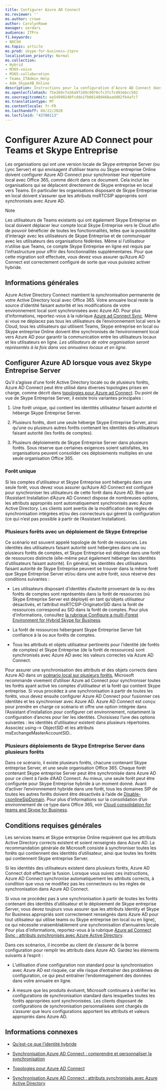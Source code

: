 ```yaml
---
title: Configurer Azure AD Connect
ms.reviewer: ''
ms.author: crowe
author: CarolynRowe
manager: serdars
audience: ITPro
f1.keywords:
- NOCSH
ms.topic: article
ms.prod: skype-for-business-itpro
localization_priority: Normal
ms.collection:
- Hybrid
- M365-voice
- M365-collaboration
- Teams_ITAdmin_Help
- Adm_Skype4B_Online
description: Instructions pour la configuration d’Azure AD Connect dans un environnement hybride.
ms.openlocfilehash: 75e269cfa36a97249c9078cfc37cfc493ebcc502
ms.sourcegitcommit: ea54990240fcdde1fb061489468aadd02fb4afc7
ms.translationtype: MT
ms.contentlocale: fr-FR
ms.lasthandoff: 04/22/2020
ms.locfileid: "43780113"
---
```

# <a name="configure-azure-ad-connect-for-teams-and-skype-for-business"></a>Configurer Azure AD Connect pour Teams et Skype Entreprise
 
Les organisations qui ont une version locale de Skype entreprise Server (ou Lync Server) et qui envisagent d’utiliser teams ou Skype entreprise Online doivent configurer Azure AD Connect pour synchroniser leur répertoire local avec Office 365, comme décrit dans ce document.  Cela inclut les organisations qui se déplacent directement de Skype entreprise en local vers Teams. En particulier les organisations disposant de Skype Entreprise en local doivent s’assurer que les attributs msRTCSIP appropriés sont synchronisés avec Azure AD. 

> [!NOTE]
> Les utilisateurs de Teams existants qui ont également Skype Entreprise en local doivent déplacer leur compte local Skype Entreprise vers le Cloud afin de pouvoir bénéficier de toutes les fonctionnalités, telles que la possibilité d’interagir avec les utilisateurs de Skype Entreprise et de communiquer avec les utilisateurs des organisations fédérées. Même si l’utilisateur n’utilise que Teams, ce compte Skype Entreprise en ligne est requis par l’infrastructure pour offrir des fonctionnalités supplémentaires.  Pour que cette migration soit effectuée, vous devez vous assurer qu’Azure AD Connect est correctement configuré de sorte que vous puissiez activer hybride.
 

## <a name="background-information"></a>Informations générales

Azure Active Directory Connect maintient la synchronisation permanente de votre Active Directory local avec Office 365.  Votre annuaire local reste la source d’identité faisant autorité et les modifications de votre environnement local sont synchronisées avec Azure AD. Pour plus d’informations, reportez-vous à la rubrique [Azure ad Connect Sync](https://docs.microsoft.com/azure/active-directory/hybrid/how-to-connect-sync-whatis).  Même si vous ne déplacez pas tous les utilisateurs de l’environnement local vers le Cloud, tous les utilisateurs qui utilisent Teams, Skype entreprise en local ou Skype entreprise Online doivent être synchronisés de l’environnement local vers Azure AD pour garantir la communication entre les utilisateurs locaux et les utilisateurs en ligne. *Les utilisateurs de votre organisation seront représentés à la fois dans vos annuaires locaux et en ligne.*


## <a name="configuring-azure-ad-when-you-have-skype-for-business-server"></a>Configurer Azure AD lorsque vous avez Skype Entreprise Server 

Qu’il s’agisse d’une forêt Active Directory locale ou de plusieurs forêts, Azure AD Connect peut être utilisé dans diverses topologies prises en charge, comme décrit dans [topologies pour Azure ad Connect](https://docs.microsoft.com/azure/active-directory/hybrid/plan-connect-topologies).  Du point de vue de Skype Entreprise Server, il existe trois variantes principales : 

1. Une forêt unique, qui contient les identités utilisateur faisant autorité et héberge Skype Entreprise Server. 

2. Plusieurs forêts, dont une seule héberge Skype Entreprise Server, ainsi qu’une ou plusieurs autres forêts contenant les identités des utilisateurs faisant autorité (les forêts de comptes). 

3. Plusieurs déploiements de Skype Entreprise Server dans plusieurs forêts. Sous réserve que certaines exigences soient satisfaites, les organisations peuvent consolider ces déploiements multiples en une seule organisation Office 365.

### <a name="single-forest"></a>Forêt unique 

Si les comptes d’utilisateur et Skype Entreprise sont hébergés dans une seule forêt, vous devez vous assurer qu’Azure AD Connect est configuré pour synchroniser les utilisateurs de cette forêt dans Azure AD.  Bien que l’Assistant Installation d’Azure AD Connect dispose de nombreuses options, les attributs appropriés sont automatiquement synchronisés avec Azure Active Directory. Les clients sont avertis de la modification des règles de synchronisation intégrées et/ou des connecteurs qui gèrent la configuration (ce qui n’est pas possible à partir de l’Assistant Installation).  

### <a name="multiple-forests-with-one-skype-for-business-deployment"></a>Plusieurs forêts avec un déploiement de Skype Entreprise 

Ce scénario est souvent appelé topologie de forêt de ressources. Les identités des utilisateurs faisant autorité sont hébergées dans une ou plusieurs forêts de comptes, et Skype Entreprise est déployé dans une forêt de ressources distincte (elle-même peut également héberger les identités d’utilisateurs faisant autorité). En général, les identités des utilisateurs faisant autorité de Skype Entreprise peuvent se trouver dans la même forêt que Skype Entreprise Server et/ou dans une autre forêt, sous réserve des conditions suivantes : 

- Les utilisateurs disposant d’identités d’autorité provenant de la ou des forêts de comptes sont représentés dans la forêt de ressources (où Skype Entreprise Server est déployé) en tant qu’objets utilisateur désactivés, et l’attribut msRTCSIP-OriginatorSID dans la forêt de ressources correspond au SID dans la forêt de comptes. Pour plus d’informations, consultez [la rubrique Configure a multi-Forest Environment for Hybrid Skype for Business](configure-a-multi-forest-environment-for-hybrid.md).

- La forêt de ressources hébergeant Skype Entreprise Server fait confiance à la ou aux forêts de comptes.  

- Tous les attributs et objets utilisateur pertinents pour l’identité (de forêts de comptes) et Skype Entreprise (de la forêt de ressources) sont synchronisés avec Azure AD avec les valeurs correctes via Azure AD Connect.  

 Pour assurer une synchronisation des attributs et des objets corrects dans Azure AD dans un [scénario local sur plusieurs forêts](configure-a-multi-forest-environment-for-hybrid.md), Microsoft recommande vivement d’utiliser Azure ad Connect pour synchroniser toutes les forêts ayant activé les comptes d’utilisateur et la forêt qui contient Skype entreprise.  Si vous procédez à une synchronisation à partir de toutes les forêts, vous devez ensuite configurer Azure AD Connect pour fusionner ces identités et les synchroniser avec Azure AD. Azure AD Connect est conçu pour prendre en charge ce scénario et offre une option intégrée dans l’Assistant d’installation pour configurer cet environnement, notamment la configuration d’ancres pour lier les identités.  Choisissez l’une des options suivantes : les identités d’utilisateur existent dans plusieurs répertoires. Associez using--> ObjectSID et les attributs msExchangeMasterAccountSID..


### <a name="multiple-skype-for-business-server-deployments-in-multiple-forests"></a>Plusieurs déploiements de Skype Entreprise Server dans plusieurs forêts 

Dans ce scénario, il existe plusieurs forêts, chacune contenant Skype entreprise Server, et une seule organisation Office 365.  Chaque forêt contenant Skype entreprise Server peut être synchronisée dans Azure AD pour ce client à l’aide d’AAD Connect. Au mieux, une seule forêt peut être configurée pour Skype Entreprise hybride à un moment donné. Avant d’activer l’environnement hybride dans une forêt, tous les domaines SIP de toutes les autres forêts doivent être désactivés à l’aide de [Disable-csonlineSipDomain](https://docs.microsoft.com/powershell/module/skype/disable-csonlinesipdomain). Pour plus d’informations sur la consolidation d’un environnement de ce type dans Office 365, voir [Cloud consolidation for teams and Skype for Business](cloud-consolidation.md).

## <a name="general-requirements"></a>Conditions requises générales 

Les services teams et Skype entreprise Online requièrent que les attributs Active Directory corrects existent et soient renseignés dans Azure AD.  La recommandation générale de Microsoft consiste à synchroniser toutes les forêts qui contiennent des identités d’utilisateur, ainsi que toutes les forêts qui contiennent Skype entreprise Server.

 Si les identités des utilisateurs existent dans plusieurs forêts, Azure AD Connect doit effectuer la fusion. Lorsque vous suivez ces instructions, Azure AD Connect synchronise automatiquement les attributs corrects, à condition que vous ne modifiez pas les connecteurs ou les règles de synchronisation dans Azure AD Connect. 
  
Si vous ne procédez pas à une synchronisation à partir de toutes les forêts contenant des identités d’utilisateur et le déploiement de Skype entreprise Server, vous devez toujours vous assurer que les attributs Identity et Skype for Business appropriés sont correctement renseignés dans Azure AD pour tout utilisateur qui utilise teams ou Skype entreprise (en local ou en ligne), ce qui nécessite vraisemblablement une synchronisation d’annuaires locale Pour plus d’informations, reportez-vous à la rubrique [Azure ad Connect Sync : attributs synchronisés avec Azure Active Directory](https://docs.microsoft.com/azure/active-directory/hybrid/reference-connect-sync-attributes-synchronized).

Dans ces scénarios, il incombe au client de s’assurer de la bonne configuration pour remplir les attributs dans Azure AD. Gardez les éléments suivants à l’esprit : 

- L’utilisation d’une configuration non standard pour la synchronisation avec Azure AD est risquée, car elle risque d’entraîner des problèmes de configuration, ce qui peut entraîner l’endommagement des données dans votre annuaire en ligne.

- À mesure que les produits évoluent, Microsoft continuera à vérifier les configurations de synchronisation standard dans lesquelles toutes les forêts appropriées sont synchronisées. Les clients disposant de configurations de synchronisation personnalisées sont chargés de s’assurer que leurs configurations apportent les attributs et valeurs appropriés dans Azure AD. 

## <a name="related-information"></a>Informations connexes

- [Qu’est-ce que l’identité hybride](https://docs.microsoft.com/azure/active-directory/hybrid/whatis-hybrid-identity?toc=%2Fen-us%2Fazure%2Factive-directory%2Fhybrid%2FTOC.json&bc=%2Fen-us%2Fazure%2Fbread%2Ftoc.json)

- [Synchronisation Azure AD Connect : comprendre et personnaliser la synchronisation](https://docs.microsoft.com/azure/active-directory/hybrid/how-to-connect-sync-whatis)

- [Topologies pour Azure AD Connect](https://docs.microsoft.com/azure/active-directory/hybrid/plan-connect-topologies)

- [Synchronisation Azure AD Connect : attributs synchronisés avec Azure Active Directory](https://docs.microsoft.com/azure/active-directory/hybrid/reference-connect-sync-attributes-synchronized)
